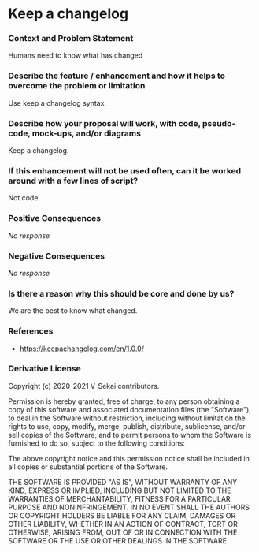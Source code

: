 # Keep a changelog

### Context and Problem Statement

Humans need to know what has changed

### Describe the feature / enhancement and how it helps to overcome the problem or limitation

Use keep a changelog syntax.

### Describe how your proposal will work, with code, pseudo-code, mock-ups, and/or diagrams

Keep a changelog.

### If this enhancement will not be used often, can it be worked around with a few lines of script?

Not code.

### Positive Consequences

_No response_

### Negative Consequences

_No response_

### Is there a reason why this should be core and done by us?

We are the best to know what changed.

### References

- https://keepachangelog.com/en/1.0.0/

### Derivative License

Copyright (c) 2020-2021 V-Sekai contributors.

Permission is hereby granted, free of charge, to any person obtaining a copy
of this software and associated documentation files (the "Software"), to deal
in the Software without restriction, including without limitation the rights
to use, copy, modify, merge, publish, distribute, sublicense, and/or sell
copies of the Software, and to permit persons to whom the Software is
furnished to do so, subject to the following conditions:

The above copyright notice and this permission notice shall be included in all
copies or substantial portions of the Software.

THE SOFTWARE IS PROVIDED "AS IS", WITHOUT WARRANTY OF ANY KIND, EXPRESS OR
IMPLIED, INCLUDING BUT NOT LIMITED TO THE WARRANTIES OF MERCHANTABILITY,
FITNESS FOR A PARTICULAR PURPOSE AND NONINFRINGEMENT. IN NO EVENT SHALL THE
AUTHORS OR COPYRIGHT HOLDERS BE LIABLE FOR ANY CLAIM, DAMAGES OR OTHER
LIABILITY, WHETHER IN AN ACTION OF CONTRACT, TORT OR OTHERWISE, ARISING FROM,
OUT OF OR IN CONNECTION WITH THE SOFTWARE OR THE USE OR OTHER DEALINGS IN THE
SOFTWARE.
